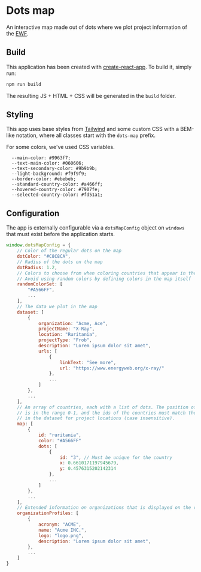 # Dots map

An interactive map made out of dots where we plot project information of the [EWF](https://www.energyweb.org/).

## Build

This application has been created with [create-react-app](https://create-react-app.dev/). To build it, simply run:

```bash
npm run build
```

The resulting JS + HTML + CSS will be generated in the `build` folder.

## Styling

This app uses base styles from [Tailwind](https://tailwindcss.com/) and some custom CSS with a BEM-like notation, where all classes start with the `dots-map` prefix.

For some colors, we've used CSS variables.

```
  --main-color: #9963f7;
  --text-main-color: #060606;
  --text-secondary-color: #9b9b9b;
  --light-background: #f9f9f9;
  --border-color: #ebebeb;
  --standard-country-color: #a466ff;
  --hovered-country-color: #7907fe;
  --selected-country-color: #fd51a1;
```

## Configuration

The app is externally configurable via a `dotsMapConfig` object on `windows` that must exist before the application starts.

```js
window.dotsMapConfig = {
    // Color of the regular dots on the map
    dotColor: "#C8C8CA",
    // Radius of the dots on the map
    dotRadius: 1.2,
    // Colors to choose from when coloring countries that appear in the dataset
    // Avoid using random colors by defining colors in the map itself
    randomColorSet: [
        "#A566FF",
        ...
    ],
    // The data we plot in the map
    dataset: [
        {
            organization: "Acme, Ace",
            projectName: "X-Ray",
            location: "Ruritania",
            projectType: "Frob",
            description: "Lorem ipsum dolor sit amet",
            urls: [
                {
                    linkText: "See more",
                    url: "https://www.energyweb.org/x-ray/"
                },
                ...
            ]
        },
        ...
    ],
    // An array of countries, each with a list of dots. The position of the dots
    // is in the range 0-1, and the ids of the countries must match the ones used
    // in the dataset for project locations (case insensitive).
    map: [
        {
            id: "ruritania",
            color: "#A566FF"
            dots: [
                {
                    id: "3", // Must be unique for the country
                    x: 0.6610171197945679,
                    y: 0.4576315202142314
                },
                ...
            ]
        },
        ...
    ],
    // Extended information on organizations that is displayed on the clients dropdown
    organizationProfiles: [
        {
            acronym: "ACME",
            name: "Acme INC.",
            logo: "logo.png",
            description: "Lorem ipsum dolor sit amet",
        },
        ...
    ]
}
```
